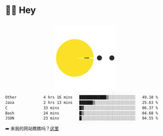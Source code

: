 
# 👋🏻 Hey
<div align="center">
	<br>
	<img src="https://raw.githubusercontent.com/Aniket965/Aniket965/master/pacman.svg?sanitize=true" width="200" height="200">
	<br>
</div>

<!--START_SECTION:waka-->

```txt
Other            4 hrs 16 mins   ████████████▒░░░░░░░░░░░░   49.10 %
Java             2 hrs 13 mins   ██████▒░░░░░░░░░░░░░░░░░░   25.63 %
C                33 mins         █▓░░░░░░░░░░░░░░░░░░░░░░░   06.37 %
Bash             24 mins         █▒░░░░░░░░░░░░░░░░░░░░░░░   04.68 %
JSON             23 mins         █░░░░░░░░░░░░░░░░░░░░░░░░   04.55 %
```

<!--END_SECTION:waka-->

 ➡️  来我的网站瞧瞧吗？[这里](https://www.shaolongfei.com)
